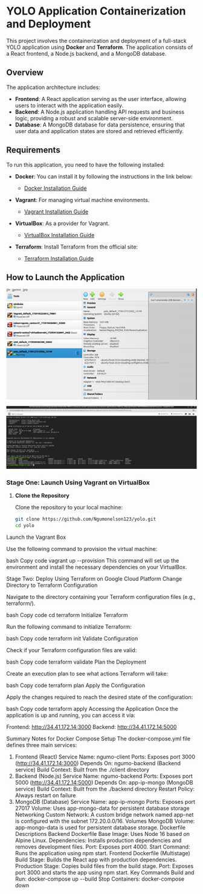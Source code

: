# YOLO Application Containerization and Deployment

This project involves the containerization and deployment of a full-stack YOLO application using **Docker** and **Terraform**. The application consists of a React frontend, a Node.js backend, and a MongoDB database.

## Overview

The application architecture includes:

- **Frontend**: A React application serving as the user interface, allowing users to interact with the application easily.
- **Backend**: A Node.js application handling API requests and business logic, providing a robust and scalable server-side environment.
- **Database**: A MongoDB database for data persistence, ensuring that user data and application states are stored and retrieved efficiently.

## Requirements

To run this application, you need to have the following installed:

- **Docker**: You can install it by following the instructions in the link below:
  - [Docker Installation Guide](https://docs.docker.com/engine/install/)
  
- **Vagrant**: For managing virtual machine environments.
  - [Vagrant Installation Guide](https://www.vagrantup.com/docs/installation)
  
- **VirtualBox**: As a provider for Vagrant.
  - [VirtualBox Installation Guide](https://www.virtualbox.org/wiki/Downloads)

- **Terraform**: Install Terraform from the official site:
  - [Terraform Installation Guide](https://www.terraform.io/downloads.html)

## How to Launch the Application

![Alt text](VBOX.png)


![Alt text](GCP.png)
### Stage One: Launch Using Vagrant on VirtualBox

1. **Clone the Repository**

   Clone the repository to your local machine:

   ```bash
   git clone https://github.com/Ngumonelson123/yolo.git
   cd yolo
Launch the Vagrant Box

Use the following command to provision the virtual machine:

bash
Copy code
vagrant up --provision
This command will set up the environment and install the necessary dependencies on your VirtualBox.

Stage Two: Deploy Using Terraform on Google Cloud Platform
Change Directory to Terraform Configuration

Navigate to the directory containing your Terraform configuration files (e.g., terraform/).

bash
Copy code
cd terraform
Initialize Terraform

Run the following command to initialize Terraform:

bash
Copy code
terraform init
Validate Configuration

Check if your Terraform configuration files are valid:

bash
Copy code
terraform validate
Plan the Deployment

Create an execution plan to see what actions Terraform will take:

bash
Copy code
terraform plan
Apply the Configuration

Apply the changes required to reach the desired state of the configuration:

bash
Copy code
terraform apply
Accessing the Application
Once the application is up and running, you can access it via:

Frontend: http://34.41.172.14:3000
Backend: http://34.41.172.14:5000


Summary Notes for Docker Compose Setup
The docker-compose.yml file defines three main services:

1. Frontend (React)
Service Name: ngumo-client
Ports: Exposes port 3000 (http://34.41.172.14:3000)
Depends On: ngumo-backend (Backend service)
Build Context: Built from the ./client directory
2. Backend (Node.js)
Service Name: ngumo-backend
Ports: Exposes port 5000 (http://34.41.172.14:5000)
Depends On: app-ip-mongo (MongoDB service)
Build Context: Built from the ./backend directory
Restart Policy: Always restart on failure
3. MongoDB (Database)
Service Name: app-ip-mongo
Ports: Exposes port 27017
Volume: Uses app-mongo-data for persistent database storage
Networking
Custom Network: A custom bridge network named app-net is configured with the subnet 172.20.0.0/16.
Volumes
MongoDB Volume: app-mongo-data is used for persistent database storage.
Dockerfile Descriptions
Backend Dockerfile
Base Image: Uses Node 16 based on Alpine Linux.
Dependencies: Installs production dependencies and removes development files.
Port: Exposes port 4000.
Start Command: Runs the application using npm start.
Frontend Dockerfile (Multistage)
Build Stage: Builds the React app with production dependencies.
Production Stage: Copies build files from the build stage.
Port: Exposes port 3000 and starts the app using npm start.
Key Commands
Build and Run: docker-compose up --build
Stop Containers: docker-compose down

